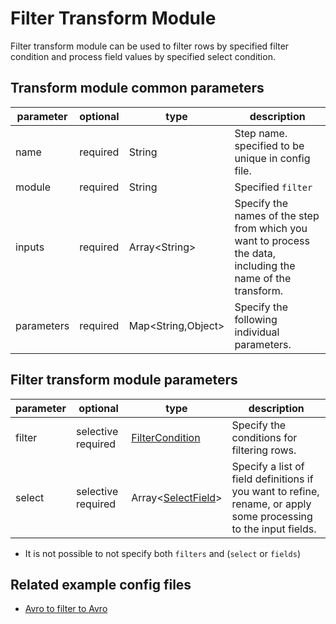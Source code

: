 # Filter Transform Module

Filter transform module can be used to filter rows by specified filter condition and process field values by specified select condition.

## Transform module common parameters

| parameter  | optional | type                | description                                                                                                 |
|------------|----------|---------------------|-------------------------------------------------------------------------------------------------------------|
| name       | required | String              | Step name. specified to be unique in config file.                                                           |
| module     | required | String              | Specified `filter`                                                                                          |
| inputs     | required | Array<String\>      | Specify the names of the step from which you want to process the data, including the name of the transform. |
| parameters | required | Map<String,Object\> | Specify the following individual parameters.                                                                |

## Filter transform module parameters

| parameter    | optional           | type                                   | description                                                                                                      |
|--------------|--------------------|----------------------------------------|------------------------------------------------------------------------------------------------------------------|
| filter       | selective required | [FilterCondition](../common/filter.md) | Specify the conditions for filtering rows.                                                                       |
| select       | selective required | Array<[SelectField](select.md)\>       | Specify a list of field definitions if you want to refine, rename, or apply some processing to the input fields. |

* It is not possible to not specify both `filters` and (`select` or `fields`)


## Related example config files

* [Avro to filter to Avro](../../../../examples/avro-to-filter-to-avro.json)
